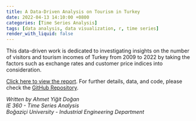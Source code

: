 ```yaml
---
title: A Data-Driven Analysis on Tourism in Turkey
date: 2022-04-13 14:10:00 +0800
categories: [Time Series Analysis]
tags: [data analysis, data visualization, r, time series]
render_with_liquid: false
---
```


This data-driven work is dedicated to investigating insights on the number of visitors and tourism incomes of Turkey from 2009 to 2022 by taking the factors such as exchange rates and customer price indices into consideration.

[Click here to view the report](https://bu-ie-360.github.io/spring22-ayigitdogan/A_Data_Driven_Analysis_on_Tourism_in_Turkey.html). For further details, data, and code, please check the [GitHub Repository](https://github.com/ayigitdogan/A-Data-Driven-Analysis-on-Tourism-in-Turkey).

*Written by Ahmet Yiğit Doğan*  
*IE 360 - Time Series Analysis*  
*Boğaziçi University - Industrial Engineering Department*
